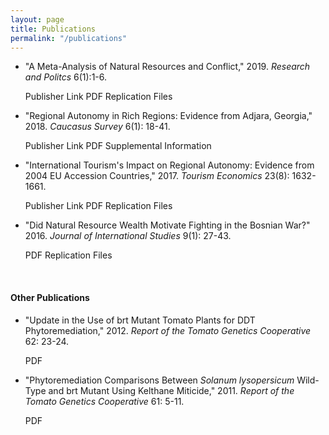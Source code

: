 ```yaml
---
layout: page
title: Publications
permalink: "/publications"
---
```


* "A Meta-Analysis of Natural Resources and Conflict," 2019. _Research and Politcs_ 6(1):1-6.

  Publisher Link PDF Replication Files

* "Regional Autonomy in Rich Regions: Evidence from Adjara, Georgia," 2018. _Caucasus Survey_ 6(1): 18-41.

  Publisher Link PDF Supplemental Information

* "International Tourism's Impact on Regional Autonomy: Evidence from 2004 EU Accession Countries," 2017. _Tourism Economics_ 23(8): 1632-1661.

  Publisher Link PDF Replication Files

* "Did Natural Resource Wealth Motivate Fighting in the Bosnian War?" 2016. _Journal of International Studies_ 9(1): 27-43.

  PDF Replication Files

&nbsp;

#### Other Publications

* "Update in the Use of brt Mutant Tomato Plants for DDT Phytoremediation," 2012. _Report of the Tomato Genetics Cooperative_ 62: 23-24.

  PDF

* "Phytoremediation Comparisons Between _Solanum lysopersicum_ Wild-Type and brt Mutant Using Kelthane Miticide," 2011. _Report of the Tomato Genetics Cooperative_ 61: 5-11.

  PDF


